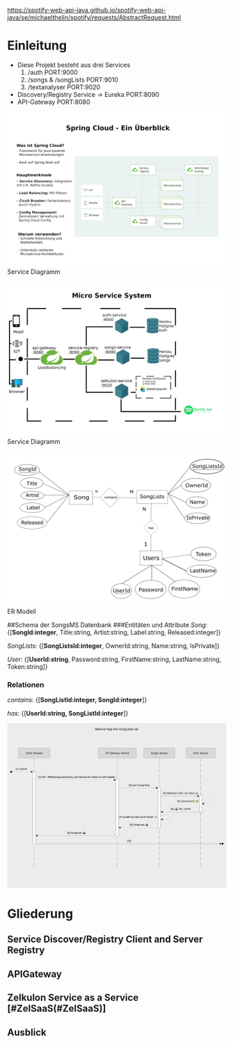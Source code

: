 https://spotify-web-api-java.github.io/spotify-web-api-java/se/michaelthelin/spotify/requests/AbstractRequest.html

# Einleitung
* Diese Projekt besteht aus drei Services
    1. /auth PORT:9000
    2. /songs & /songLists PORT:9010
    3. /textanalyser PORT:9020
* Discovery/Registry Service -> Eureka PORT:8090
* API-Gateway PORT:8080

![Spring Cloud](workOnDrawings/wasistspringcloud.png)
Service Diagramm

![Service Diagramm](workOnDrawings/FinalSoftwareArchitekturDiagramm.png)
Service Diagramm

![ER Modell](workOnDrawings/ER-Modell-SongsMS-DB.png)
ER Modell

##Schema der SongsMS Datenbank
###Entitäten und Attribute
*Song*: {[**SongId:integer**, Title:string, Artist:string, Label:string, Released:integer]}

*SongLists*: {[**SongListsId:integer**, OwnerId:string, Name:string, IsPrivate]}

*User*: {[**UserId:string**, Password:string, FirstName:string, LastName:string, Token:string]}
### Relationen
*contains*: {[**SongListId:integer, SongId:integer**]}

*has*: {[**UserId:string, SongListId:integer**]}

![SongLists_sequenz_diagramm](workOnDrawings/SongListSequenz.png)

# Gliederung


## Service Discover/Registry Client and Server Registry

## APIGateway

## Zelkulon Service as a Service [#ZelSaaS(#ZelSaaS)]

## Ausblick

